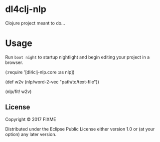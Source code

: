 # dl4clj-nlp

Clojure project meant to do...

# Usage

Run `boot night` to startup nightlight and begin editing your project in a browser.

(:require '[dl4clj-nlp.core :as nlp])

(def w2v (nlp/word-2-vec "path/to/text-file"))

(nlp/fit! w2v)

## License

Copyright © 2017 FIXME

Distributed under the Eclipse Public License either version 1.0 or (at
your option) any later version.
